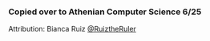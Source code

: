 ### Copied over to Athenian Computer Science 6/25 



Attribution:
Bianca Ruiz [@RuiztheRuler](https://github.com/RuizTheRuler)

